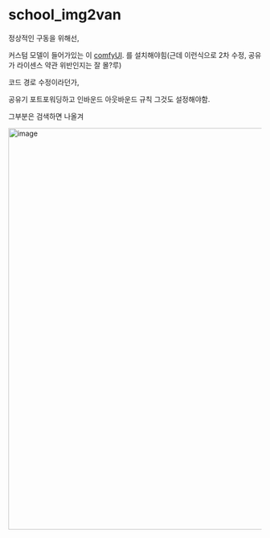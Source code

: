 # school_img2van

정상적인 구동을 위해선,

커스텀 모델이 들어가있는 이 [comfyUI]([https://github.com/NEMOmeovv/school_img2van](https://drive.google.com/file/d/1njXMFxzpSRK5DOdRrwSo2YyJhGNtIR7C/view?usp=drive_link)). 를 설치해야힘(근데 이런식으로 2차 수정, 공유가 라이센스 약관 위반인지는 잘 몰?루)

코드 경로 수정이라던가,

공유기 포트포워딩하고 인바운드 아웃바운드 규칙 그것도 설정해야함.

그부분은 검색하면 나올겨

<img width="800" height="800" alt="image" src="https://github.com/user-attachments/assets/38928fc2-4f53-4ce0-aef8-7ba59662b4d0" />
